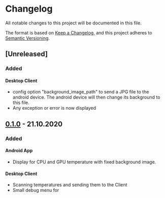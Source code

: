 # Changelog
All notable changes to this project will be documented in this file.

The format is based on [Keep a Changelog](https://keepachangelog.com/en/1.0.0/),
and this project adheres to [Semantic Versioning](https://semver.org/spec/v2.0.0.html).

## [Unreleased]

### Added

#### Desktop Client

- config option "background_image_path" to send a JPG file to the android device. The android device will then change its background to this file.
- Any exception or error is now displayed

## [0.1.0] - 21.10.2020

### Added

#### Android App

- Display for CPU and GPU temperature with fixed background image.

#### Desktop Client

- Scanning temperatures and sending them to the Client
- Small debug menu for 

[0.1.0]: https://github.com/LeslieM98/casemod-monitoring-display/releases/tag/v0.1.0